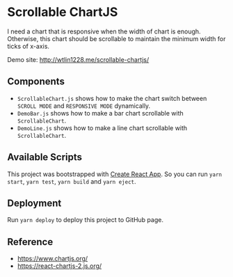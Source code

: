 # Scrollable ChartJS

I need a chart that is responsive when the width of chart is enough. Otherwise, this chart should be scrollable to maintain the minimum width for ticks of x-axis.

Demo site: http://wtlin1228.me/scrollable-chartjs/

## Components

- `ScrollableChart.js` shows how to make the chart switch between `SCROLL MODE` and `RESPONSIVE MODE` dynamically.
- `DemoBar.js` shows how to make a bar chart scrollable with `ScrollableChart`.
- `DemoLine.js` shows how to make a line chart scrollable with `ScrollableChart`.

## Available Scripts

This project was bootstrapped with [Create React App](https://github.com/facebook/create-react-app). So you can run `yarn start`, `yarn test`, `yarn build` and `yarn eject`.

## Deployment

Run `yarn deploy` to deploy this project to GitHub page.

## Reference

- https://www.chartjs.org/
- https://react-chartjs-2.js.org/
